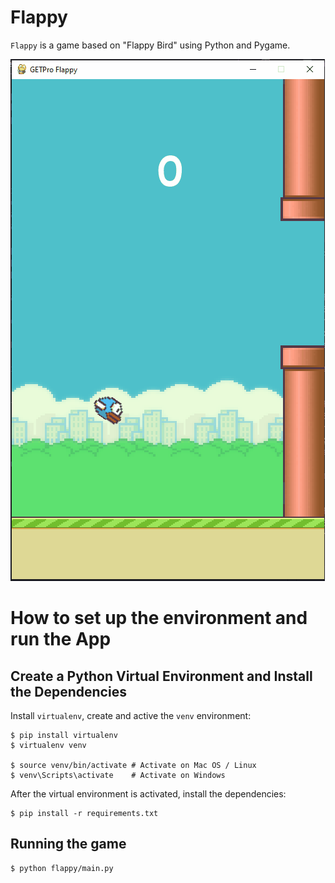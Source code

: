 # Flappy

`Flappy` is a game based on "Flappy Bird" using Python and Pygame.

![Flappy Demo](flappy.gif)

# How to set up the environment and run the App

## Create a Python Virtual Environment and Install the Dependencies

Install `virtualenv`, create and active the `venv` environment:

```
$ pip install virtualenv
$ virtualenv venv

$ source venv/bin/activate # Activate on Mac OS / Linux
$ venv\Scripts\activate    # Activate on Windows
```

After the virtual environment is activated, install the dependencies:

```
$ pip install -r requirements.txt
```

## Running the game

```
$ python flappy/main.py
```

